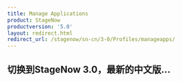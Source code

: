 ```yaml
---
title: Manage Applications
product: StageNow
productversion: '5.0'
layout: redirect.html
redirect_url: /stagenow/sn-cn/3-0/Profiles/manageapps/
---
```


## 切换到StageNow 3.0，最新的中文版...
